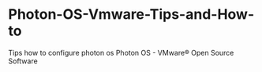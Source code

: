 # Photon-OS-Vmware-Tips-and-How-to
Tips how to configure photon os Photon OS - VMware® Open Source Software

